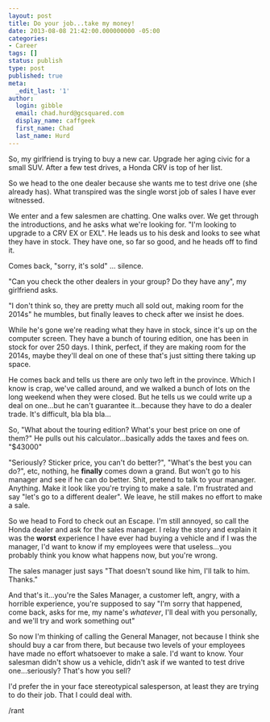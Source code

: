 ```yaml
---
layout: post
title: Do your job...take my money!
date: 2013-08-08 21:42:00.000000000 -05:00
categories:
- Career
tags: []
status: publish
type: post
published: true
meta:
  _edit_last: '1'
author:
  login: gibble
  email: chad.hurd@gcsquared.com
  display_name: caffgeek
  first_name: Chad
  last_name: Hurd
---
```

So, my girlfriend is trying to buy a new car. Upgrade her aging civic for a small SUV. After a few test drives, a Honda CRV is top of her list.

So we head to the one dealer because she wants me to test drive one (she already has). What transpired was the single worst job of sales I have ever witnessed.

We enter and a few salesmen are chatting. One walks over. We get through the introductions, and he asks what we're looking for. "I'm looking to upgrade to a CRV EX or EXL". He leads us to his desk and looks to see what they have in stock. They have one, so far so good, and he heads off to find it.

Comes back, "sorry, it's sold" ... silence.

"Can you check the other dealers in your group? Do they have any", my girlfriend asks.

"I don't think so, they are pretty much all sold out, making room for the 2014s" he mumbles, but finally leaves to check after we insist he does.

While he's gone we're reading what they have in stock, since it's up on the computer screen. They have a bunch of touring edition, one has been in stock for over 250 days. I think, perfect, if they are making room for the 2014s, maybe they'll deal on one of these that's just sitting there taking up space.

He comes back and tells us there are only two left in the province. Which I know is crap, we've called around, and we walked a bunch of lots on the long weekend when they were closed. But he tells us we could write up a deal on one...but he can't guarantee it...because they have to do a dealer trade. It's difficult, bla bla bla...

So, "What about the touring edition? What's your best price on one of them?" He pulls out his calculator...basically adds the taxes and fees on. "$43000"

"Seriously? Sticker price, you can't do better?", "What's the best you can do?", etc, nothing, he **finally** comes down a grand. But won't go to his manager and see if he can do better. Shit, pretend to talk to your manager. Anything. Make it look like you're trying to make a sale. I'm frustrated and say "let's go to a different dealer". We leave, he still makes no effort to make a sale.

So we head to Ford to check out an Escape. I'm still annoyed, so call the Honda dealer and ask for the sales manager. I relay the story and explain it was the **worst** experience I have ever had buying a vehicle and if I was the manager, I'd want to know if my employees were that useless...you probably think you know what happens now, but you're wrong.

The sales manager just says "That doesn't sound like him, I'll talk to him. Thanks."

And that's it...you're the Sales Manager, a customer left, angry, with a horrible experience, you're supposed to say "I'm sorry that happened, come back, asks for me, my name's _whatever_, I'll deal with you personally, and we'll try and work something out"

So now I'm thinking of calling the General Manager, not because I think she should buy a car from there, but because two levels of your employees have made no effort whatsoever to make a sale. I'd want to know. Your salesman didn't show us a vehicle, didn't ask if we wanted to test drive one...seriously? That's how you sell?

I'd prefer the in your face stereotypical salesperson, at least they are trying to do their job. That I could deal with.

/rant